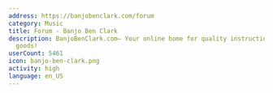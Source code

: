 ```yaml
---
address: https://banjobenclark.com/forum
category: Music
title: Forum - Banjo Ben Clark
description: BanjoBenClark.com– Your online home for quality instruction and musical
  goods!
userCount: 5461
icon: banjo-ben-clark.png
activity: high
language: en_US
---
```

